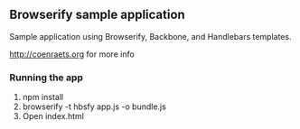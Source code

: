 ## Browserify sample application ##

Sample application using Browserify, Backbone, and Handlebars templates.

http://coenraets.org for more info

### Running the app ###

1. npm install
2. browserify -t hbsfy app.js -o bundle.js
3. Open index.html